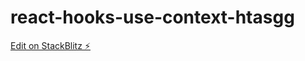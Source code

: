 # react-hooks-use-context-htasgg

[Edit on StackBlitz ⚡️](https://stackblitz.com/edit/react-hooks-use-context-htasgg)